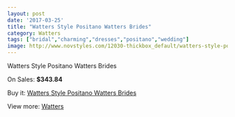 ```yaml
---
layout: post
date: '2017-03-25'
title: "Watters Style Positano Watters Brides"
category: Watters
tags: ["bridal","charming","dresses","positano","wedding"]
image: http://www.novstyles.com/12030-thickbox_default/watters-style-positano-watters-brides.jpg
---
```

Watters Style Positano Watters Brides

On Sales: **$343.84**
<a href="https://www.novstyles.com/en/watters/8838-watters-style-positano-watters-brides.html"><amp-img layout="responsive" width="600" height="600" src="//www.novstyles.com/12030-thickbox_default/watters-style-positano-watters-brides.jpg" alt="Watters Style Positano Watters Brides 0" /></a>
<a href="https://www.novstyles.com/en/watters/8838-watters-style-positano-watters-brides.html"><amp-img layout="responsive" width="600" height="600" src="//www.novstyles.com/12031-thickbox_default/watters-style-positano-watters-brides.jpg" alt="Watters Style Positano Watters Brides 1" /></a>

Buy it: [Watters Style Positano Watters Brides](https://www.novstyles.com/en/watters/8838-watters-style-positano-watters-brides.html "Watters Style Positano Watters Brides")

View more: [Watters](https://www.novstyles.com/en/55-watters "Watters")